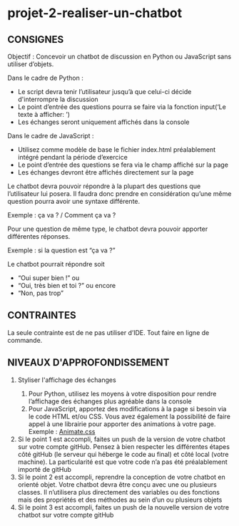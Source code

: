 # projet-2-realiser-un-chatbot

<h2>CONSIGNES</h2>
<p>Objectif : Concevoir un chatbot de discussion en Python ou JavaScript sans utiliser d’objets.</p>
<p>Dans le cadre de Python :</p>
<ul>
  <li>Le script devra tenir l’utilisateur jusqu’à que celui-ci décide d'interrompre la discussion</li>
  <li>Le point d’entrée des questions pourra se faire via la fonction input(‘Le texte à afficher: ’)</li>
  <li>Les échanges seront uniquement affichés dans la console</li>
</ul>
<p>Dans le cadre de JavaScript :</p>
<ul>
  <li>Utilisez comme modèle de base le fichier index.html préalablement intégré pendant la période d’exercice</li>
  <li>Le point d’entrée des questions se fera via le champ affiché sur la page</li>
  <li>Les échanges devront être affichés directement sur la page</li>
</ul>
<p>Le chatbot devra pouvoir répondre à la plupart des questions que l’utilisateur lui posera. Il faudra donc prendre en considération qu’une même question pourra avoir une syntaxe différente.</p>
<p>Exemple : ça va ? / Comment ça va ?</p>
<p>Pour une question de même type, le chatbot devra pouvoir apporter différentes réponses.</p>
<p>Exemple : si la question est “ça va ?”</p>
<p>Le chatbot pourrait répondre soit</p>
<ul>
  <li>“Oui super bien !” ou</li>
  <li>“Oui, très bien et toi ?” ou encore</li>
  <li>“Non, pas trop”</li>
</ul>

<h2>CONTRAINTES</h2>
<p>La seule contrainte est de ne pas utiliser d’IDE. Tout faire en ligne de commande.</p>

<h2>NIVEAUX D'APPROFONDISSEMENT</h2>
<ol>
  <li>Styliser l'affichage des échanges</li>
    <ol>
      <li>Pour Python, utilisez les moyens à votre disposition pour rendre l’affichage des échanges plus agréable dans la console</li>
      <li>Pour JavaScript, apportez des modifications à la page si besoin via le code HTML et/ou CSS. Vous avez également la possibilité de faire appel à une librairie pour apporter des animations à votre page. Exemple : <a href="https://animate.style/" target="_blank">Animate.css</a></li>
    </ol>
  <li>Si le point 1 est accompli, faites un push de la version de votre chatbot sur votre compte gitHub. Pensez à bien respecter les différentes étapes côté gitHub (le serveur qui héberge le code au final) et côté local (votre machine). La particularité est que votre code n’a pas été préalablement importé de gitHub</li>
  <li>Si le point 2 est accompli, reprendre la conception de votre chatbot en orienté objet. Votre chatbot devra être conçu avec une ou plusieurs classes. Il n’utilisera plus directement des variables ou des fonctions mais des propriétés et des méthodes au sein d’un ou plusieurs objets</li>
  <li>Si le point 3 est accompli, faites un push de la nouvelle version de votre chatbot sur votre compte gitHub</li>
</ol>









